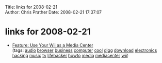 Title: links for 2008-02-21  
Author: Chris Prather
Date: 2008-02-21 17:37:07

# links for 2008-02-21
<ul class="delicious">
	<li>
		<div class="delicious-link"><a href="http://lifehacker.com/357869/use-your-wii-as-a-media-center">Feature: Use Your Wii as a Media Center</a></div>
		<div class="delicious-tags">(tags: <a href="http://del.icio.us/perigrin/audio">audio</a> <a href="http://del.icio.us/perigrin/browser">browser</a> <a href="http://del.icio.us/perigrin/business">business</a> <a href="http://del.icio.us/perigrin/computer">computer</a> <a href="http://del.icio.us/perigrin/cool">cool</a> <a href="http://del.icio.us/perigrin/digg">digg</a> <a href="http://del.icio.us/perigrin/download">download</a> <a href="http://del.icio.us/perigrin/electronics">electronics</a> <a href="http://del.icio.us/perigrin/hacking">hacking</a> <a href="http://del.icio.us/perigrin/music">music</a> <a href="http://del.icio.us/perigrin/tv">tv</a> <a href="http://del.icio.us/perigrin/lifehacker">lifehacker</a> <a href="http://del.icio.us/perigrin/howto">howto</a> <a href="http://del.icio.us/perigrin/media">media</a> <a href="http://del.icio.us/perigrin/mediacenter">mediacenter</a> <a href="http://del.icio.us/perigrin/wii">wii</a>)</div>
	</li>
</ul>

